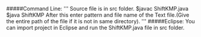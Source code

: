 #####Command Line:
'''
Source file is in src folder.
$javac ShiftKMP.java
$java ShiftKMP
After this enter pattern and file name of the Text file.(Give the entire path of the file if it is not in same directory).
'''
#####Eclipse:
You can import project in Eclipse and run the ShiftKMP.java file in src folder.
